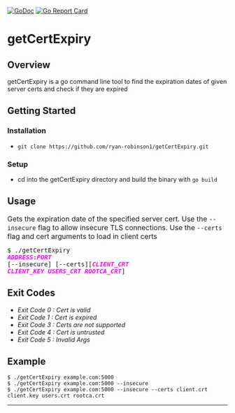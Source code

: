 [![GoDoc](https://godoc.org/github.com/mjwaxios/axiospam?status.svg)](https://godoc.org/github.com/mjwaxios/axiospam)
[![Go Report Card](https://goreportcard.com/badge/github.com/mjwaxios/axiospam)](https://goreportcard.com/report/github.com/mjwaxios/axiospam)

# getCertExpiry
## Overview
getCertExpiry is a go command line tool to find the expiration dates of given server certs and check if they are expired
## Getting Started

### Installation
* ``git clone https://github.com/ryan-robinson1/getCertExpiry.git ``
### Setup
* cd into the getCertExpiry directory and build the binary with ``go build``
## Usage


 <font size="3">Gets the expiration date of the specified server cert. Use the ``--insecure`` flag to allow insecure TLS connections. Use the ``--certs`` flag and cert arguments to load in client certs</font> <pre>$ ./getCertExpiry <span style="color:magenta"><i><b>ADDRESS</b></i></span>:<span style="color:magenta"><i><b>PORT</b></i></span> [--insecure] [--certs][<span style="color:magenta"><i><b>CLIENT_CRT CLIENT_KEY USERS_CRT ROOTCA_CRT</b></i></span>]</pre>
## Exit Codes
* _Exit Code 0 : Cert is valid_
* _Exit Code 1 : Cert is expired_
* _Exit Code 3 : Certs are not supported_
* _Exit Code 4 : Cert is untrusted_
* _Exit Code 5 : Invalid Args_

## Example
    $ ./getCertExpiry example.com:5000
    $ ./getCertExpiry example.com:5000 --insecure
    $ ./getCertExpiry example.com:5000 --insecure --certs client.crt client.key users.crt rootca.crt


 

 


---

